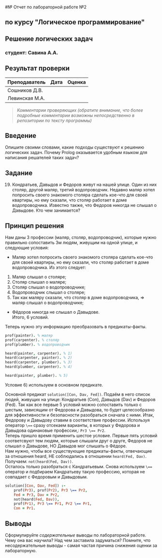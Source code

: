 #№ Отчет по лабораторной работе №2
## по курсу "Логическое программирование"

## Решение логических задач

### студент: Савина А.А.

## Результат проверки

| Преподаватель     | Дата         |  Оценка       |
|-------------------|--------------|---------------|
| Сошников Д.В. |              |               |
| Левинская М.А.|              |               |

> *Комментарии проверяющих (обратите внимание, что более подробные комментарии возможны непосредственно в репозитории по тексту программы)*


## Введение

Опишите своими словами, какие подходы существуют к решению логических задач. Почему Prolog оказывается удобным языком для написания решателей таких задач?

## Задание
19. Кондратьев, Давыдов и Федоров живут на нашей улице. Один из них столяр, другой  маляр, третий  водопроводчик. Недавно маляр хотел попросить своего знакомого столяра сделать кое-что для своей квартиры, но ему сказали, что столяр работает в доме водопроводчика. Известно также, что Федоров никогда не слышал о Давыдове. Кто чем занимается? 
## Принцип решения

Нам даны 3 профессии (маляр, столяр, водопроводчик), которые нужно правильно сопоставить 3м людям, живущим на одной улице, и следующие условия:
* Маляр хотел попросить своего знакомого столяра сделать кое-что для своей квартиры, но ему сказали, что столяр работает в доме водопроводчика. Из этого следует:  
1) Маляр слышал о столяре;  
2) Столяр слышал о маляре; 
3) Столяр слышал о водопроводчике;  
4) Водопроводчик слышал о столяре;  
5) Так как маляру сказали, что столяр в доме водопроводчика, => маляр слышал о водопроводчике;  
* Фёдоров никогда не слышал о Давыдове.  
Итого, 6 условий.  

Теперь нужно эту информацию преобразовать в предикаты-факты. 
```prolog
prof(painter). % маляр
prof(carpenter). % столяр
prof(plumber). % водопроводчик

heard(painter, carpenter). % 1)
heard(carpenter, painter). % 2)
heard(carpenter, plumber). % 3)
heard(plumber, carpenter). % 4)

heard(painter, plumber). % 5)
```
Условие 6) используем в основном предикате.


Основной предикат `solution([Con, Dav, Fed])`. Подаём в него список людей, живущих на улице: Кондратьев (Con), Давыдов (Dav) и Федоров (Fed).
Так как все первые 5 условий можно сопоставить только с шестым, зависящим от Федорова и Давыдова, то будет целесообразно для эффективности и безопасности разобраться сначала с ними.
Итак, Федорову и Давыдову ставим в соответствие профессии. Используя оператор `\==` сразу отсекаем варианты, в которых у Федорова и Давыдова одинаковые профессии,: `Pr3 \== Pr2`.  
Теперь пришло время применить шестое условие. Первые пять условий соответсвуют тем людям, которые слышали друг о друге, Федоров не слышал о Давыдове, НО Давыдов мог слышать о Фёдоре.  
Нам нужно, чтобы все существующие предикаты-факты, отвечающие за отношения heard, НЕ соблюдались в отношении `heard(Fed, Dav)`. Получаем: `not(heard(Fed, Dav))`.  
Осталось только разобраться с Кандратьевым. Снова используем `\==` оператор и подбираем Кандратьеву такую профессию, которая не совпадает с Федоровым и Давыдовым.

```prolog
solution([Con, Dav, Fed]) :-
	prof(Pr3), prof(Pr2), Pr3 \== Pr2,
	Fed = Pr3, Dav = Pr2,
	not(heard(Fed, Dav)),
	prof(Pr1), Pr3 \== Pr1, Pr2 \== Pr1, 
	Con = Pr1.
```

## Выводы

Сформулируйте *содержательные* выводы по лабораторной работе. Чему она вас научила? Над чем заставила задуматься? Помните, что несодержательные выводы -
самая частая причина снижения оценки за лабораторную.




